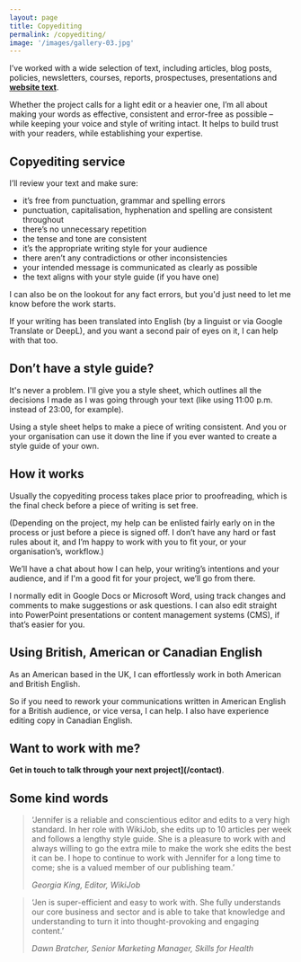 ```yaml
---
layout: page
title: Copyediting
permalink: /copyediting/
image: '/images/gallery-03.jpg'
---
```

I’ve worked with a wide selection of text, including articles, blog posts, policies, newsletters, courses, reports, prospectuses, presentations and __[website text](/contact)__.

Whether the project calls for a light edit or a heavier one, I’m all about making your words as effective, consistent and error-free as possible – while keeping your voice and style of writing intact. It helps to build trust with your readers, while establishing your expertise.

## Copyediting service
I’ll review your text and make sure:

- it’s free from punctuation, grammar and spelling errors
- punctuation, capitalisation, hyphenation and spelling are consistent throughout
- there’s no unnecessary repetition
- the tense and tone are consistent
- it’s the appropriate writing style for your audience
- there aren’t any contradictions or other inconsistencies
- your intended message is communicated as clearly as possible
- the text aligns with your style guide (if you have one)  

I can also be on the lookout for any fact errors, but you'd just need to let me know before the work starts.

If your writing has been translated into English (by a linguist or via Google Translate or DeepL), and you want a second pair of eyes on it, I can help with that too.

## Don’t have a style guide?
It's never a problem. I'll give you a style sheet, which outlines all the decisions I made as I was going through your text (like using 11:00 p.m. instead of 23:00, for example).

Using a style sheet helps to make a piece of writing consistent. And you or your organisation can use it down the line if you ever wanted to create a style guide of your own.

## How it works
Usually the copyediting process takes place prior to proofreading, which is the final check before a piece of writing is set free.

(Depending on the project, my help can be enlisted fairly early on in the process or just before a piece is signed off. I don’t have any hard or fast rules about it, and I’m happy to work with you to fit your, or your organisation’s, workflow.)

We’ll have a chat about how I can help, your writing’s intentions and your audience, and if I'm a good fit for your project, we’ll go from there.

I normally edit in Google Docs or Microsoft Word, using track changes and comments to make suggestions or ask questions. I can also edit straight into PowerPoint presentations or content management systems (CMS), if that’s easier for you.

## Using British, American or Canadian English
As an American based in the UK, I can effortlessly work in both American and British English.

So if you need to rework your communications written in American English for a British audience, or vice versa, I can help. I also have experience editing copy in Canadian English.

## Want to work with me?
__Get in touch to talk through your next project](/contact)__.

## Some kind words

> ‘Jennifer is a reliable and conscientious editor and edits to a very high standard. In her role with WikiJob, she edits up to 10 articles per week and follows a lengthy style guide. She is a pleasure to work with and always willing to go the extra mile to make the work she edits the best it can be. I hope to continue to work with Jennifer for a long time to come; she is a valued member of our publishing team.’
>
> <cite>Georgia King, Editor, WikiJob</cite>

>‘Jen is super-efficient and easy to work with. She fully understands our core business and sector and is able to take that knowledge and understanding to turn it into thought-provoking and engaging content.’
>
> <cite>Dawn Bratcher, Senior Marketing Manager, Skills for Health</cite>
